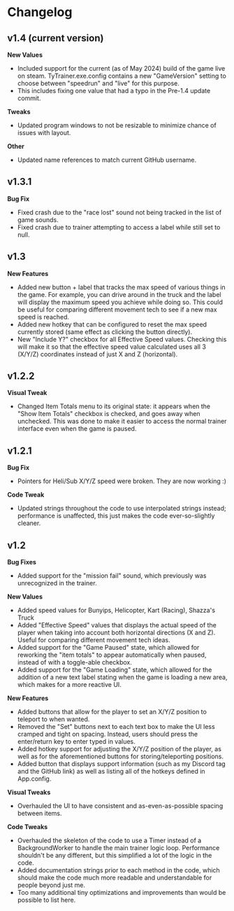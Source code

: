 # Changelog
## v1.4 (current version)
**New Values**
- Included support for the current (as of May 2024) build of the game live on steam. TyTrainer.exe.config contains a new "GameVersion" setting to choose between "speedrun" and "live" for this purpose.
- This includes fixing one value that had a typo in the Pre-1.4 update commit.

**Tweaks**
- Updated program windows to not be resizable to minimize chance of issues with layout.

**Other**
- Updated name references to match current GitHub username.

## v1.3.1
**Bug Fix**
- Fixed crash due to the "race lost" sound not being tracked in the list of game sounds.
- Fixed crash due to trainer attempting to access a label while still set to null.

## v1.3
**New Features**
- Added new button + label that tracks the max speed of various things in the game. For example, you can drive around in the truck and the label will display the maximum speed you achieve while doing so. This could be useful for comparing different movement tech to see if a new max speed is reached.
- Added new hotkey that can be configured to reset the max speed currently stored (same effect as clicking the button directly).
- New "Include Y?" checkbox for all Effective Speed values. Checking this will make it so that the effective speed value calculated uses all 3 (X/Y/Z) coordinates instead of just X and Z (horizontal).

## v1.2.2
**Visual Tweak**
- Changed Item Totals menu to its original state: it appears when the "Show Item Totals" checkbox is checked, and goes away when unchecked. This was done to make it easier to access the normal trainer interface even when the game is paused.

## v1.2.1
**Bug Fix**
- Pointers for Heli/Sub X/Y/Z speed were broken. They are now working :)

**Code Tweak**
- Updated strings throughout the code to use interpolated strings instead; performance is unaffected, this just makes the code ever-so-slightly cleaner.

## v1.2
**Bug Fixes**
- Added support for the "mission fail" sound, which previously was unrecognized in the trainer.

**New Values**
- Added speed values for Bunyips, Helicopter, Kart (Racing), Shazza's Truck
- Added "Effective Speed" values that displays the actual speed of the player when taking into account both horizontal directions (X and Z). Useful for comparing different movement tech ideas.
- Added support for the "Game Paused" state, which allowed for reworking the "item totals" to appear automatically when paused, instead of with a toggle-able checkbox.
- Added support for the "Game Loading" state, which allowed for the addition of a new text label stating when the game is loading a new area, which makes for a more reactive UI.

**New Features**
- Added buttons that allow for the player to set an X/Y/Z position to teleport to when wanted.
- Removed the "Set" buttons next to each text box to make the UI less cramped and tight on spacing. Instead, users should press the enter/return key to enter typed in values.
- Added hotkey support for adjusting the X/Y/Z position of the player, as well as for the aforementioned buttons for storing/teleporting positions.
- Added button that displays support information (such as my Discord tag and the GitHub link) as well as listing all of the hotkeys defined in App.config.

**Visual Tweaks**
- Overhauled the UI to have consistent and as-even-as-possible spacing between items.

**Code Tweaks**
- Overhauled the skeleton of the code to use a Timer instead of a BackgroundWorker to handle the main trainer logic loop. Performance shouldn't be any different, but this simplified a lot of the logic in the code.
- Added documentation strings prior to each method in the code, which should make the code much more readable and understandable for people beyond just me.
- Too many additional tiny optimizations and improvements than would be possible to list here.
